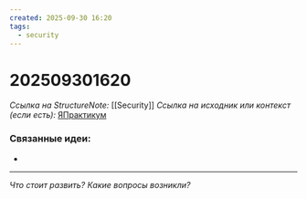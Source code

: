 ```yaml
---
created: 2025-09-30 16:20
tags:
  - security
---
```

# 202509301620
*Ссылка на StructureNote:* [[Security]]
*Ссылка на исходник или контекст (если есть):* [ЯПрактикум](https://practicum.yandex.ru/learn/backend-nodejs/courses/16b47298-e20d-4fde-9619-1ab305039a00/sprints/564238/topics/511a777e-323b-4964-9150-d06eaeb48080/lessons/7fb4f5c7-cb70-4243-904c-c4ff8d37469a/)


### Связанные идеи:
* 
---

*Что стоит развить? Какие вопросы возникли?*